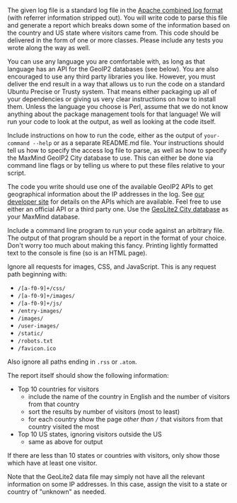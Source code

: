 The given log file is a standard log file in the [Apache combined log format](https://httpd.apache.org/docs/1.3/logs.html#combined) (with referrer information stripped out). You will write code to parse this file and generate a report which breaks down some of the information based on the country and US state where visitors came from. This code should be delivered in the form of one or more classes. Please include any tests you wrote along the way as well.

You can use any language you are comfortable with, as long as that language has an API for the GeoIP2 databases (see below). You are also encouraged to use any third party libraries you like. However, you must deliver the end result in a way that allows us to run the code on a standard Ubuntu Precise or Trusty system. That means either packaging up all of your dependencies or giving us very clear instructions on how to install them. Unless the language you choose is Perl, assume that we do not know anything about the package management tools for that language! We will run your code to look at the output, as well as looking at the code itself.

Include instructions on how to run the code, either as the output of `your-command --help` or as a separate README.md file. Your instructions should tell us how to specify the access log file to parse, as well as how to specify the MaxMind GeoIP2 City database to use. This can either be done via command line flags or by telling us where to put these files relative to your script.

The code you write should use one of the available GeoIP2 APIs to get geographical information about the IP addresses in the log. See [our developer site](http://dev.maxmind.com/geoip/geoip2/downloadable/) for details on the APIs which are available. Feel free to use either an official API or a third party one. Use the [GeoLite2 City database](http://dev.maxmind.com/geoip/geoip2/geolite2/) as your MaxMind database.

Include a command line program to run your code against an arbitrary file. The output of that program should be a report in the format of your choice. Don't worry too much about making this fancy. Printing lightly formatted text to the console is fine (so is an HTML page).

Ignore all requests for images, CSS, and JavaScript. This is any request path beginning with:

* `/[a-f0-9]+/css/`
* `/[a-f0-9]+/images/`
* `/[a-f0-9]+/js/`
* `/entry-images/`
* `/images/`
* `/user-images/`
* `/static/`
* `/robots.txt`
* `/favicon.ico`

Also ignore all paths ending in `.rss` or `.atom`.

The report itself should show the following information:

* Top 10 countries for visitors
    * include the name of the country in English and the number of visitors from that country
    * sort the results by number of visitors (most to least)
    * for each country show the page *other than `/`* that visitors from that country visited the most
* Top 10 US states, ignoring visitors outside the US
    * same as above for output

If there are less than 10 states or countries with visitors, only show those which have at least one visitor.

Note that the GeoLite2 data file may simply not have all the relevant information on some IP addresses. In this case, assign the visit to a state or country of "unknown" as needed.
